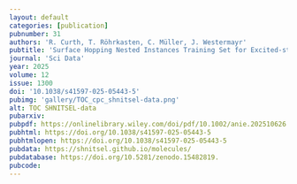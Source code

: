 ```yaml
---
layout: default
categories: [publication]
pubnumber: 31
authors: 'R. Curth, T. Röhrkasten, C. Müller, J. Westermayr'
pubtitle: 'Surface Hopping Nested Instances Training Set for Excited-state Learning'
journal: 'Sci Data'
year: 2025
volume: 12
issue: 1300
doi: '10.1038/s41597-025-05443-5'
pubimg: 'gallery/TOC_cpc_shnitsel-data.png'
alt: TOC SHNITSEL-data
pubarxiv:
pubpdf: https://onlinelibrary.wiley.com/doi/pdf/10.1002/anie.202510626
pubhtml: https://doi.org/10.1038/s41597-025-05443-5
pubhtmlopen: https://doi.org/10.1038/s41597-025-05443-5
pubdata: https://shnitsel.github.io/molecules/
pubdatabase: https://doi.org/10.5281/zenodo.15482819.
pubcode:
---
```

